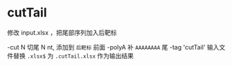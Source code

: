 # cutTail

修改 input.xlsx ，把尾部序列加入后靶标

-cut N 切尾 N nt, 添加到 `后靶标` 前面
-polyA 补 `AAAAAAAA` 尾
-tag 'cutTail' 输入文件替换 `.xlsx$` 为 `.cutTail.xlsx` 作为输出结果
